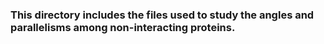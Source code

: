 <h3>This directory includes the files used to study the angles and parallelisms among non-interacting proteins.</h3>
